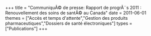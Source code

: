 +++
title = "CommuniquÃ© de presse: Rapport de progrÃ¨s 2011 : Renouvellement des soins de santÃ© au Canada"
date = 2011-06-01
themes = ["Accès et temps d'attente","Gestion des produits pharmaceutiques","Dossiers de santé électroniques"]
types = ["Publications"]
+++
